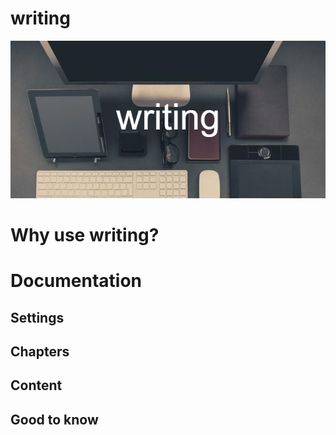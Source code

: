 # writing
![writing](images/writing.png)  
<!--A converter for markdown files to a pdf for novels or screenplay-->

# Why use writing?

# Documentation
## Settings

## Chapters

## Content

## Good to know
